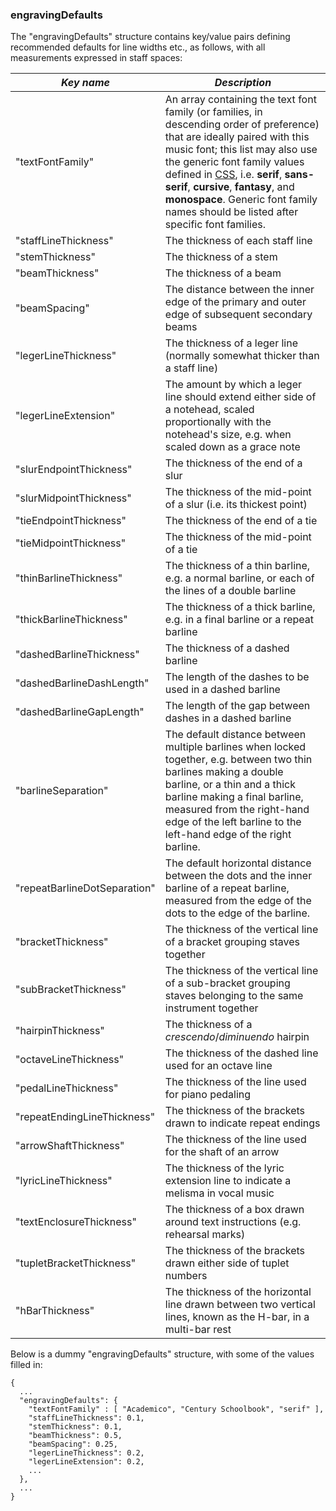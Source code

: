 ### engravingDefaults

The "engravingDefaults" structure contains key/value pairs defining
recommended defaults for line widths etc., as follows, with all
measurements expressed in staff spaces:

| *Key name*                     | *Description*
| ------------------------------ | --------------------------------------------
| "textFontFamily"               | An array containing the text font family (or families, in descending order of preference) that are ideally paired with this music font; this list may also use the generic font family values defined in [CSS](https://www.w3.org/TR/CSS2/fonts.html#generic-font-families), i.e. **serif**, **sans-serif**, **cursive**, **fantasy**, and **monospace**. Generic font family names should be listed after specific font families.
| "staffLineThickness"           | The thickness of each staff line
| "stemThickness"                | The thickness of a stem
| "beamThickness"                | The thickness of a beam
| "beamSpacing"                  | The distance between the inner edge of the primary and outer edge of subsequent secondary beams
| "legerLineThickness"           | The thickness of a leger line (normally somewhat thicker than a staff line)
| "legerLineExtension"           | The amount by which a leger line should extend either side of a notehead, scaled proportionally with the notehead's size, e.g. when scaled down as a grace note
| "slurEndpointThickness"        | The thickness of the end of a slur
| "slurMidpointThickness"        | The thickness of the mid-point of a slur (i.e. its thickest point)
| "tieEndpointThickness"         | The thickness of the end of a tie
| "tieMidpointThickness"         | The thickness of the mid-point of a tie
| "thinBarlineThickness"         | The thickness of a thin barline, e.g. a normal barline, or each of the lines of a double barline
| "thickBarlineThickness"        | The thickness of a thick barline, e.g. in a final barline or a repeat barline
| "dashedBarlineThickness"       | The thickness of a dashed barline
| "dashedBarlineDashLength"      | The length of the dashes to be used in a dashed barline
| "dashedBarlineGapLength"       | The length of the gap between dashes in a dashed barline
| "barlineSeparation"            | The default distance between multiple barlines when locked together, e.g. between two thin barlines making a double barline, or a thin and a thick barline making a final barline, measured from the right-hand edge of the left barline to the left-hand edge of the right barline.
| "repeatBarlineDotSeparation"   | The default horizontal distance between the dots and the inner barline of a repeat barline, measured from the edge of the dots to the edge of the barline.
| "bracketThickness"             | The thickness of the vertical line of a bracket grouping staves together
| "subBracketThickness"          | The thickness of the vertical line of a sub-bracket grouping staves belonging to the same instrument together
| "hairpinThickness"             | The thickness of a *crescendo*/*diminuendo* hairpin
| "octaveLineThickness"          | The thickness of the dashed line used for an octave line
| "pedalLineThickness"           | The thickness of the line used for piano pedaling
| "repeatEndingLineThickness"    | The thickness of the brackets drawn to indicate repeat endings
| "arrowShaftThickness"          | The thickness of the line used for the shaft of an arrow
| "lyricLineThickness"           | The thickness of the lyric extension line to indicate a melisma in vocal music
| "textEnclosureThickness"       | The thickness of a box drawn around text instructions (e.g. rehearsal marks)
| "tupletBracketThickness"       | The thickness of the brackets drawn either side of tuplet numbers
| "hBarThickness"                | The thickness of the horizontal line drawn between two vertical lines, known as the H-bar, in a multi-bar rest

Below is a dummy "engravingDefaults" structure, with some of the values
filled in:

```
{
  ...
  "engravingDefaults": {
    "textFontFamily" : [ "Academico", "Century Schoolbook", "serif" ],
    "staffLineThickness": 0.1,
    "stemThickness": 0.1,
    "beamThickness": 0.5,
    "beamSpacing": 0.25,
    "legerLineThickness": 0.2,
    "legerLineExtension": 0.2,
    ...
  },
  ...
}
```
